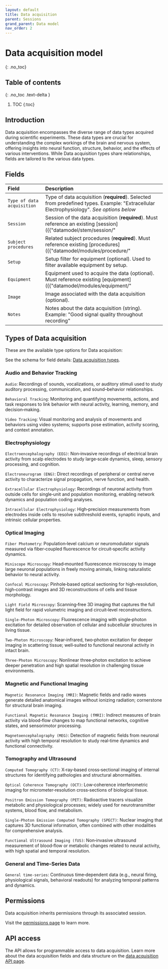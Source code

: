 ```yaml
---
layout: default
title: Data acquisition
parent: Sessions
grand_parent: Data model
nav_order: 2
---
```


# Data acquisition model
{: .no_toc}

## Table of contents
{: .no_toc .text-delta }

1. TOC
{:toc}

## Introduction

Data acquisition encompasses the diverse range of data types acquired during scientific experiments. These data types are crucial for understanding the complex workings of the brain and nervous system, offering insights into neural function, structure, behavior, and the effects of various interventions. While Data acquisition types share relationships, fields are tailored to the various data types.

## Fields

| Field | Description |
|:------|:------------|
| ``Type of data acquisition`` | Type of data acquisition (**required**). Selected from predefined types. Example: "Extracellular Electrophysiology". *See options below* |
| ``Session`` | Session of the data acquisition (**required**). Must reference an existing [session]({{"datamodel/stem/session/"|absolute_url}}). Example: "Recording session #3" |
| ``Subject procedures`` | Related subject procedures (**required**). Must reference existing [procedures]({{"datamodel/modules/procedure/"|absolute_url}}). Example: "Silicon probe implant #A123" |
| ``Setup`` | Setup filter for equipment (optional). Used to filter available equipment by setup. |
| ``Equipment`` | Equipment used to acquire the data (optional). Must reference existing [equipment]({{"datamodel/modules/equipment/"|absolute_url}}). Example: "Intan RHD2000" |
| ``Image`` | Image associated with the data acquisition (optional). |
| ``Notes`` | Notes about the data acquisition (string). Example: "Good signal quality throughout recording" |

## Types of Data acquisition

These are the available type options for Data acquisition:

See the schema for field details: [Data acquisition types]({{"datamodel/schemas/dataacquisition/"|absolute_url}}).

### Audio and Behavior Tracking

`Audio`: Recordings of sounds, vocalizations, or auditory stimuli used to study auditory processing, communication, and sound–behavior relationships.

`Behavioral Tracking`: Monitoring and quantifying movements, actions, and task responses to link behavior with neural activity, learning, memory, and decision‑making.

`Video Tracking`: Visual monitoring and analysis of movements and behaviors using video systems; supports pose estimation, activity scoring, and context annotation.

### Electrophysiology

`Electroencephalography (EEG)`: Non‑invasive recordings of electrical brain activity from scalp electrodes to study large‑scale dynamics, sleep, sensory processing, and cognition.

`Electroneurogram (ENG)`: Direct recordings of peripheral or central nerve activity to characterize signal propagation, nerve function, and health.

`Extracellular Electrophysiology`: Recordings of neuronal activity from outside cells for single‑unit and population monitoring, enabling network dynamics and population coding analyses.

`Intracellular Electrophysiology`: High‑precision measurements from electrodes inside cells to resolve subthreshold events, synaptic inputs, and intrinsic cellular properties.

### Optical Imaging

`Fiber Photometry`: Population‑level calcium or neuromodulator signals measured via fiber‑coupled fluorescence for circuit‑specific activity dynamics.

`Miniscope Microscopy`: Head‑mounted fluorescence microscopy to image large neuronal populations in freely moving animals, linking naturalistic behavior to neural activity.

`Confocal Microscopy`: Pinhole‑based optical sectioning for high‑resolution, high‑contrast images and 3D reconstructions of cells and tissue morphology.

`Light Field Microscopy`: Scanning‑free 3D imaging that captures the full light field for rapid volumetric imaging and circuit‑level reconstructions.

`Single-Photon Microscopy`: Fluorescence imaging with single‑photon excitation for detailed observation of cellular and subcellular structures in living tissue.

`Two-Photon Microscopy`: Near‑infrared, two‑photon excitation for deeper imaging in scattering tissue; well‑suited to functional neuronal activity in intact brain.

`Three-Photon Microscopy`: Nonlinear three‑photon excitation to achieve deeper penetration and high spatial resolution in challenging tissue environments.

### Magnetic and Functional Imaging

`Magnetic Resonance Imaging (MRI)`: Magnetic fields and radio waves generate detailed anatomical images without ionizing radiation; cornerstone for structural brain imaging.

`Functional Magnetic Resonance Imaging (fMRI)`: Indirect measures of brain activity via blood‑flow changes to map functional networks, cognitive states, and sensorimotor processing.

`Magnetoencephalography (MEG)`: Detection of magnetic fields from neuronal activity with high temporal resolution to study real‑time dynamics and functional connectivity.

### Tomography and Ultrasound

`Computed Tomography (CT)`: X‑ray‑based cross‑sectional imaging of internal structures for identifying pathologies and structural abnormalities.

`Optical Coherence Tomography (OCT)`: Low‑coherence interferometric imaging for micrometer‑resolution cross‑sections of biological tissue.

`Positron Emission Tomography (PET)`: Radioactive tracers visualize metabolic and physiological processes; widely used for neurotransmitter systems, blood flow, and metabolism.

`Single-Photon Emission Computed Tomography (SPECT)`: Nuclear imaging that captures 3D functional information, often combined with other modalities for comprehensive analysis.

`Functional Ultrasound Imaging (fUS)`: Non‑invasive ultrasound measurement of blood‑flow or metabolic changes related to neural activity, with high spatial and temporal resolution.

### General and Time-Series Data

`General time-series`: Continuous time‑dependent data (e.g., neural firing, physiological signals, behavioral readouts) for analyzing temporal patterns and dynamics.



## Permissions

Data acquisition inherits permissions through its associated session.

Visit the [permissions page]({{"datamodel/permissions/"|absolute_url}}) to learn more.

## API access

The API allows for programmable access to data acquisition. Learn more about the data acquisition fields and data structure on the [data acquisition API page]({{"api/modules/dataacquisition/"|absolute_url}}).
